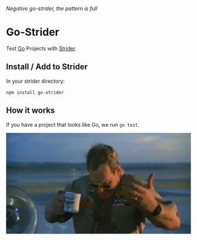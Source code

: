 *Negative go-strider, the pattern is full*

# Go-Strider

Test [Go](http://golang.org/) Projects with [Strider](https://github.com/Strider-CD/strider).


## Install / Add to Strider

In your strider directory:

    npm install go-strider

## How it works

If you have a project that looks like Go, we run `go test`.

![negative go-strider](https://github.com/Strider-CD/go-strider/raw/master/negative.jpg)

